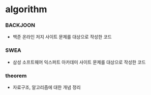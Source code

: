 # algorithm

### BACKJOON

- 백준 온라인 저지 사이트 문제를 대상으로 작성한 코드



### SWEA

- 삼성 소프트웨어 익스퍼트 아카데미 사이트 문제를 대상으로 작성한 코드



### theorem

- 자료구조, 알고리즘에 대한 개념 정리